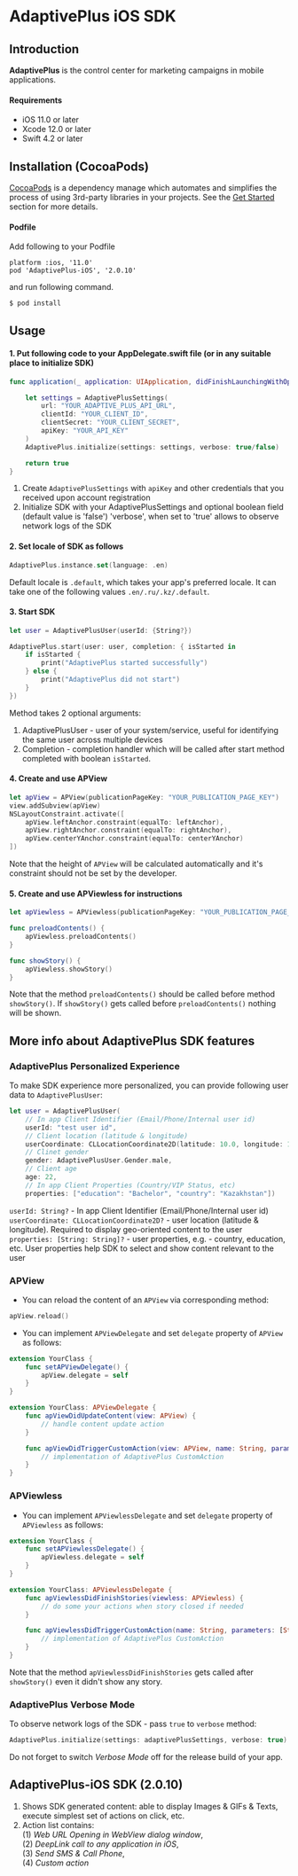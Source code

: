 # AdaptivePlus iOS SDK

## Introduction
**AdaptivePlus** is the control center for marketing campaigns in mobile applications.

#### Requirements
- iOS 11.0 or later
- Xcode 12.0 or later
- Swift 4.2 or later


## Installation (CocoaPods)
[CocoaPods](http://cocoapods.org/) is a dependency manage which automates and simplifies the process of using 3rd-party libraries in your projects. See the [Get Started](http://cocoapods.org/#get_started) section for more details.

#### Podfile
Add following to your Podfile
```
platform :ios, '11.0'
pod 'AdaptivePlus-iOS', '2.0.10'
```
and run following command.

```bash
$ pod install
```

## Usage

#### 1. Put following code to your AppDelegate.swift file (or in any suitable place to initialize SDK)
```swift
func application(_ application: UIApplication, didFinishLaunchingWithOptions launchOptions: [UIApplication.LaunchOptionsKey: Any]?) -> Bool {

    let settings = AdaptivePlusSettings(
        url: "YOUR_ADAPTIVE_PLUS_API_URL",
        clientId: "YOUR_CLIENT_ID",
        clientSecret: "YOUR_CLIENT_SECRET",
        apiKey: "YOUR_API_KEY"
    )
    AdaptivePlus.initialize(settings: settings, verbose: true/false)

    return true
}
```
1. Create ```AdaptivePlusSettings``` with ```apiKey``` and other credentials that you received upon account registration
2. Initialize SDK with your AdaptivePlusSettings and optional boolean field (default value is 'false') 'verbose', when set to 'true' allows to observe network logs of the SDK

#### 2. Set locale of SDK as follows
```swift
AdaptivePlus.instance.set(language: .en)
```
Default locale is `.default`, which takes your app's preferred locale.
It can take one of the following values `.en/.ru/.kz/.default`.

#### 3. Start SDK
```swift
let user = AdaptivePlusUser(userId: {String?})

AdaptivePlus.start(user: user, completion: { isStarted in
    if isStarted {
        print("AdaptivePlus started successfully")
    } else {
        print("AdaptivePlus did not start")
    }
})
```
Method takes 2 optional arguments:
1) AdaptivePlusUser - user of your system/service, useful for identifying the same user across multiple devices 
2) Completion - completion handler which will be called after start method completed with boolean `isStarted`.

#### 4. Create and use APView
```swift
let apView = APView(publicationPageKey: "YOUR_PUBLICATION_PAGE_KEY")
view.addSubview(apView)
NSLayoutConstraint.activate([
    apView.leftAnchor.constraint(equalTo: leftAnchor),
    apView.rightAnchor.constraint(equalTo: rightAnchor),
    apView.centerYAnchor.constraint(equalTo: centerYAnchor)
])
```
Note that the height of `APView` will be calculated automatically and it's constraint should not be set by the developer.

#### 5. Create and use APViewless for instructions
```swift
let apViewless = APViewless(publicationPageKey: "YOUR_PUBLICATION_PAGE_KEY")

func preloadContents() {
    apViewless.preloadContents()
}

func showStory() {
    apViewless.showStory()
}
```
Note that the method ```preloadContents()``` should be called  before method ```showStory()```. If ```showStory()``` gets called before ```preloadContents()``` nothing will be shown.


## More info about AdaptivePlus SDK features
### AdaptivePlus Personalized Experience
To make SDK experience more personalized, you can provide following user data to `AdaptivePlusUser`:
```swift
let user = AdaptivePlusUser(
    // In app Client Identifier (Email/Phone/Internal user id)
    userId: "test user id",
    // Client location (latitude & longitude)
    userCoordinate: CLLocationCoordinate2D(latitude: 10.0, longitude: 123.0),
    // Clinet gender
    gender: AdaptivePlusUser.Gender.male,
    // Client age
    age: 22,
    // In app Client Properties (Country/VIP Status, etc)
    properties: ["education": "Bachelor", "country": "Kazakhstan"])
```
`userId: String?` - In app Client Identifier (Email/Phone/Internal user id)\
`userCoordinate: CLLocationCoordinate2D?` - user location (latitude & longitude). Required to display geo-oriented content to the user\
`properties: [String: String]?` - user properties, e.g. - country, education, etc. User properties help SDK to select and show content relevant to the user

### APView
* You can reload the content of an `APView` via corresponding method:
```swift
apView.reload()
```
* You can implement `APViewDelegate` and set `delegate` property of `APView` as follows:
```swift
extension YourClass {
    func setAPViewDelegate() {
        apView.delegate = self
    }
}

extension YourClass: APViewDelegate {
    func apViewDidUpdateContent(view: APView) {
        // handle content update action
    }

    func apViewDidTriggerCustomAction(view: APView, name: String, parameters: [String : Any]) {
        // implementation of AdaptivePlus CustomAction
    }
}
```

### APViewless
* You can implement `APViewlessDelegate` and set `delegate` property of `APViewless` as follows:
```swift
extension YourClass {
    func setAPViewlessDelegate() {
        apViewless.delegate = self
    }
}

extension YourClass: APViewlessDelegate {
    func apViewlessDidFinishStories(viewless: APViewless) {
        // do some your actions when story closed if needed
    }

    func apViewlessDidTriggerCustomAction(name: String, parameters: [String: Any]) {
        // implementation of AdaptivePlus CustomAction
    }
}
```
Note that the method ```apViewlessDidFinishStories``` gets called after ```showStory()``` even it didn't show any story.

### AdaptivePlus Verbose Mode
To observe network logs of the SDK - pass `true` to `verbose` method:
```swift
AdaptivePlus.initialize(settings: adaptivePlusSettings, verbose: true)
```
Do not forget to switch *Verbose Mode* off for the release build of your app.

## AdaptivePlus-iOS SDK (2.0.10)
1) Shows SDK generated content: able to display Images & GIFs & Texts, execute simplest set of actions on click, etc.
2) Action list contains:\
(1) *Web URL Opening in WebView dialog window*,\
(2) *DeepLink call to any application in iOS*,\
(3) *Send SMS & Call Phone*,\
(4) *Custom action*
